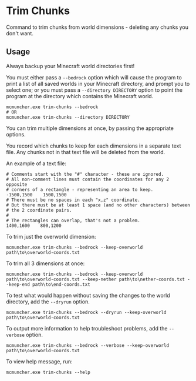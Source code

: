 # Trim Chunks

Command to trim chunks from world dimensions - deleting any chunks you don't want.

## Usage

Always backup your Minecraft world directories first!

You must either pass a `--bedrock` option which will cause the program to
print a list of all saved worlds in your Minecraft directory, and prompt you
to select one; or you must pass a `--directory DIRECTORY` option to point
the program at the directory which contains the Minecraft world.

```
mcmuncher.exe trim-chunks --bedrock
# OR
mcmuncher.exe trim-chunks --directory DIRECTORY
```

You can trim multiple dimensions at once, by passing the appropriate options.

You record which chunks to keep for each dimensions in a separate text file.
Any chunks not in that text file will be deleted from the world.

An example of a text file:
```
# Comments start with the "#" character - these are ignored.
# All non-comment lines must contain the coordinates for any 2 opposite
# corners of a rectangle - representing an area to keep.
-1500,1500    1500,1500
# There must be no spaces in each "x,z" coordinate.
# But there must be at least 1 space (and no other characters) between
# the 2 coordinate pairs.
#
# The rectangles can overlap, that's not a problem.
1400,1600    800,1200
```

To trim just the overworld dimension:
```
mcmuncher.exe trim-chunks --bedrock --keep-overworld path\to\overworld-coords.txt
```

To trim all 3 dimensions at once:
```
mcmuncher.exe trim-chunks --bedrock --keep-overworld path\to\overworld-coords.txt --keep-nether path\to\nether-coords.txt --keep-end path\to\end-coords.txt
```

To test what would happen without saving the changes to the world directory,
add the `--dryrun` option.
```
mcmuncher.exe trim-chunks --bedrock --dryrun --keep-overworld path\to\overworld-coords.txt
```

To output more information to help troubleshoot problems, add the `--verbose`
option.
```
mcmuncher.exe trim-chunks --bedrock --verbose --keep-overworld path\to\overworld-coords.txt
```

To view help message, run:
```
mcmuncher.exe trim-chunks --help
```
